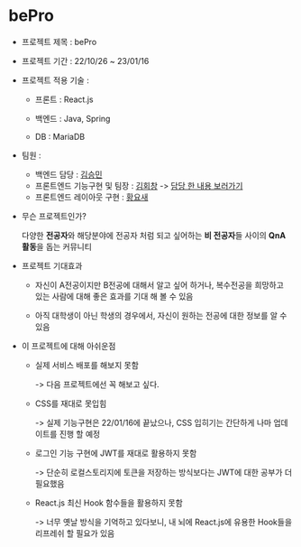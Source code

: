 # bePro

- 프로젝트 제목 : bePro

- 프로젝트 기간 : 22/10/26 ~ 23/01/16

- 프로젝트 적용 기술 : 

  - 프론트 : React.js

  - 백엔드 : Java, Spring

  - DB : MariaDB 

- 팀원 : 

  - 백엔드 담당 : <a href="https://github.com/kim-seungmin">김승민</a>
  - 프론트엔드 기능구현 및 팀장 : <a href="https://github.com/kimhaechang1">김회창</a> -> <a href="https://github.com/kimhaechang1/bePro/tree/main/client">담당 한 내용 보러가기</a>
  - 프론트엔드 레이아웃 구현 : <a href="https://github.com/ghkddyto">황요새</a>

- 무슨 프로젝트인가?

  다양한 **전공자**와 해당분야에 전공자 처럼 되고 싶어하는 **비 전공자**들 사이의 **QnA 활동**을 돕는 커뮤니티
  
- 프로젝트 기대효과

  - 자신이 A전공이지만 B전공에 대해서 알고 싶어 하거나, 복수전공을 희망하고 있는 사람에 대해 좋은 효과를 기대 해 볼 수 있음
  
  - 아직 대학생이 아닌 학생의 경우에서, 자신이 원하는 전공에 대한 정보를 알 수 있음
  
- 이 프로젝트에 대해 아쉬운점 
  
   - 실제 서비스 배포를 해보지 못함 
   
     -> 다음 프로젝트에선 꼭 해보고 싶다.
   
   - CSS를 재대로 못입힘 
   
     -> 실제 기능구현은 22/01/16에 끝났으나, CSS 입히기는 간단하게 나마 업데이트를 진행 할 예정
   
   - 로그인 기능 구현에 JWT를 재대로 활용하지 못함 
   
     -> 단순히 로컬스토리지에 토큰을 저장하는 방식보다는 JWT에 대한 공부가 더 필요했음
     
   - React.js 최신 Hook 함수들을 활용하지 못함
   
     -> 너무 옛날 방식을 기억하고 있다보니, 내 뇌에 React.js에 유용한 Hook들을 리프레쉬 할 필요가 있음
  
